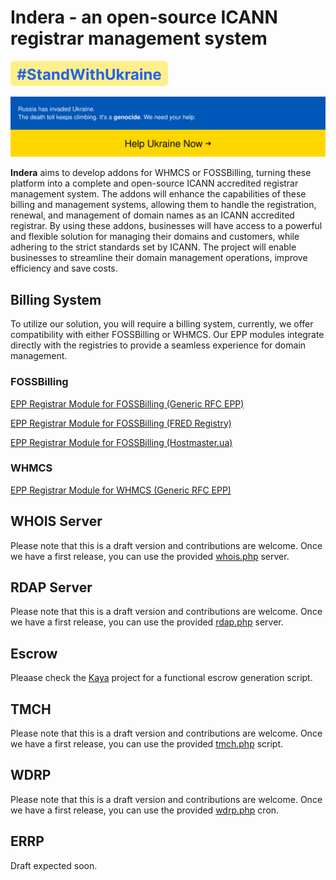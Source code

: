 # Indera - an open-source ICANN registrar management system

[![StandWithUkraine](https://raw.githubusercontent.com/vshymanskyy/StandWithUkraine/main/badges/StandWithUkraine.svg)](https://github.com/vshymanskyy/StandWithUkraine/blob/main/docs/README.md)

[![SWUbanner](https://raw.githubusercontent.com/vshymanskyy/StandWithUkraine/main/banner2-direct.svg)](https://github.com/vshymanskyy/StandWithUkraine/blob/main/docs/README.md)

**Indera** aims to develop addons for WHMCS or FOSSBilling, turning these platform into a complete and open-source ICANN accredited registrar management system. The addons will enhance the capabilities of these billing and management systems, allowing them to handle the registration, renewal, and management of domain names as an ICANN accredited registrar. By using these addons, businesses will have access to a powerful and flexible solution for managing their domains and customers, while adhering to the strict standards set by ICANN. The project will enable businesses to streamline their domain management operations, improve efficiency and save costs.

## Billing System

To utilize our solution, you will require a billing system, currently, we offer compatibility with either FOSSBilling or WHMCS. Our EPP modules integrate directly with the registries to provide a seamless experience for domain management.

### FOSSBilling

[EPP Registrar Module for FOSSBilling (Generic RFC EPP)](https://github.com/getpinga/fossbilling-epp-rfc)

[EPP Registrar Module for FOSSBilling (FRED Registry)](https://github.com/getpinga/fossbilling-epp-fred)

[EPP Registrar Module for FOSSBilling (Hostmaster.ua)](https://github.com/getpinga/fossbilling-epp-ua)

### WHMCS

[EPP Registrar Module for WHMCS (Generic RFC EPP)](https://github.com/getpinga/whmcs-epp-rfc)

## WHOIS Server

Please note that this is a draft version and contributions are welcome. Once we have a first release, you can use the provided [whois.php](whois.php) server.

## RDAP Server

Please note that this is a draft version and contributions are welcome. Once we have a first release, you can use the provided [rdap.php](rdap.php) server.

## Escrow

Pleaase check the [Kaya](https://github.com/getpinga/kaya) project for a functional escrow generation script.

## TMCH

Please note that this is a draft version and contributions are welcome. Once we have a first release, you can use the provided [tmch.php](tmch.php) script.

## WDRP

Please note that this is a draft version and contributions are welcome. Once we have a first release, you can use the provided [wdrp.php](wdrp.php) cron.

## ERRP

Draft expected soon.


